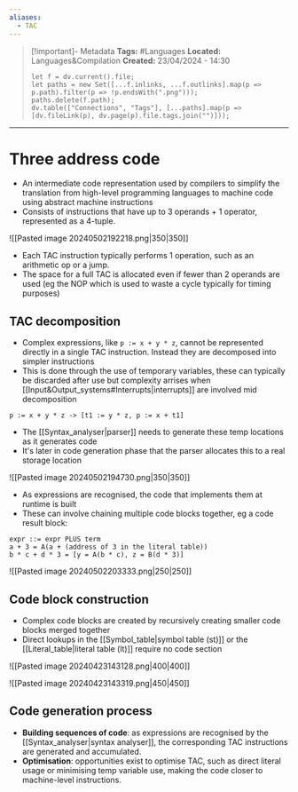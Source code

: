 ```yaml
---
aliases:
  - TAC
---
```

> [!important]- Metadata
> **Tags:** #Languages 
> **Located:** Languages&Compilation
> **Created:** 23/04/2024 - 14:30
> ```dataviewjs
> let f = dv.current().file;
> let paths = new Set([...f.inlinks, ...f.outlinks].map(p => p.path).filter(p => !p.endsWith(".png")));
> paths.delete(f.path);
> dv.table(["Connections", "Tags"], [...paths].map(p => [dv.fileLink(p), dv.page(p).file.tags.join("")]));
> ```

___
# Three address code
- An intermediate code representation used by compilers to simplify the translation from high-level programming languages to machine code using abstract machine instructions 
- Consists of instructions that have up to 3 operands +  1 operator, represented as a 4-tuple. 

![[Pasted image 20240502192218.png|350|350]]

- Each TAC instruction typically performs 1 operation, such as an arithmetic op or a jump.
- The space for a full TAC is allocated even if fewer than 2 operands are used (eg the NOP which is used to waste a cycle typically for timing purposes)
## TAC decomposition
- Complex expressions, like `p := x + y * z`, cannot be represented directly in a single TAC instruction. Instead they are decomposed into simpler instructions
- This is done through the use of temporary variables, these can typically be discarded after use but complexity arrises when [[Input&Output_systems#Interrupts|interrupts]] are involved mid decomposition 

```
p := x + y * z -> [t1 := y * z, p := x + t1]
```

- The [[Syntax_analyser|parser]] needs to generate these temp locations as it generates code
- It's later in code generation phase that the parser allocates this to a real storage location

![[Pasted image 20240502194730.png|350|350]]

- As expressions are recognised, the code that implements them at runtime is built 
- These can involve chaining multiple code blocks together, eg a code result block:

```
expr ::= expr PLUS term
a + 3 = A(a + (address of 3 in the literal table))
b * c + d * 3 = [y = A(b * c), z = B(d * 3)]
```

![[Pasted image 20240502203333.png|250|250]]
## Code block construction
- Complex code blocks are created by recursively creating smaller code blocks merged together
- Direct lookups in the [[Symbol_table|symbol table (st)]] or the [[Literal_table|literal table (lt)]] require no code section

![[Pasted image 20240423143128.png|400|400]]



![[Pasted image 20240423143319.png|450|450]]


## Code generation process
- **Building sequences of code**: as expressions are recognised by the [[Syntax_analyser|syntax analyser]],  the corresponding TAC instructions are generated and accumulated.
- **Optimisation**: opportunities exist to optimise TAC, such as direct literal usage or minimising temp variable use, making the code closer to machine-level instructions.
